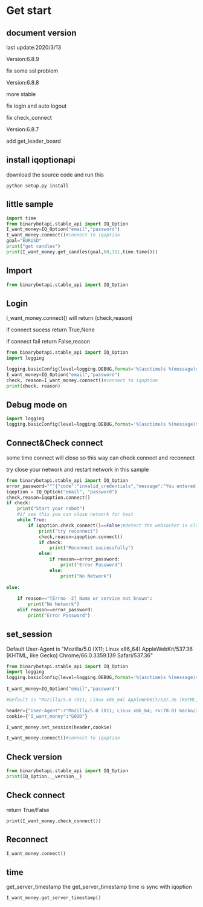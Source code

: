 # Get start

## document version

last update:2020/3/13

Version:6.8.9

fix some ssl problem

Version:6.8.8

more stable 

fix login and auto logout

fix check_connect

Version:6.8.7

add get_leader_board
 

## install iqoptionapi

download the source code and run this

```
python setup.py install
```
## little sample

```python
import time
from binarybotapi.stable_api import IQ_Option
I_want_money=IQ_Option("email","password")
I_want_money.connect()#connect to iqoption
goal="EURUSD"
print("get candles")
print(I_want_money.get_candles(goal,60,111,time.time()))
```

## Import

```python
from binarybotapi.stable_api import IQ_Option
```
## Login

I_want_money.connect() will return (check,reason)

if connect sucess return True,None

if connect fail return False,reason

```python
from binarybotapi.stable_api import IQ_Option
import logging

logging.basicConfig(level=logging.DEBUG,format='%(asctime)s %(message)s')
I_want_money=IQ_Option("email","password")
check, reason=I_want_money.connect()#connect to iqoption
print(check, reason)
```
## Debug mode on

```python
import logging
logging.basicConfig(level=logging.DEBUG,format='%(asctime)s %(message)s')
```
 
## Connect&Check connect

some time connect will close so this way can check connect and reconnect

try close your network and restart network in this sample

```python
from binarybotapi.stable_api import IQ_Option
error_password="""{"code":"invalid_credentials","message":"You entered the wrong credentials. Please check that the login/password is correct."}"""
iqoption = IQ_Option("email", "password")
check,reason=iqoption.connect()
if check:
    print("Start your robot")
    #if see this you can close network for test
    while True: 
        if iqoption.check_connect()==False:#detect the websocket is close
            print("try reconnect")
            check,reason=iqoption.connect()         
            if check:
                print("Reconnect successfully")
            else:
                if reason==error_password:
                    print("Error Password")
                else:
                    print("No Network")
        
else:
    
    if reason=="[Errno -2] Name or service not known":
        print("No Network")
    elif reason==error_password:
        print("Error Password")
```
## set_session

Default User-Agent is "Mozilla/5.0 (X11; Linux x86_64) AppleWebKit/537.36 (KHTML, like Gecko) Chrome/66.0.3359.139 Safari/537.36"

```python
from binarybotapi.stable_api import IQ_Option
import logging
logging.basicConfig(level=logging.DEBUG,format='%(asctime)s %(message)s')
 
I_want_money=IQ_Option("email","password")

#Default is "Mozilla/5.0 (X11; Linux x86_64) AppleWebKit/537.36 (KHTML, like Gecko) Chrome/66.0.3359.139 Safari/537.36"

header={"User-Agent":r"Mozilla/5.0 (X11; Linux x86_64; rv:70.0) Gecko/20100101 Firefox/70.0"}
cookie={"I_want_money":"GOOD"}

I_want_money.set_session(header,cookie)

I_want_money.connect()#connect to iqoption
```

## Check version

```python
from binarybotapi.stable_api import IQ_Option
print(IQ_Option.__version__)
```

## Check connect

return True/False
```
print(I_want_money.check_connect())
```

## Reconnect

```python
I_want_money.connect()
```

## time

get_server_timestamp
the get_server_timestamp time is sync with iqoption

```python
I_want_money.get_server_timestamp()
```
 